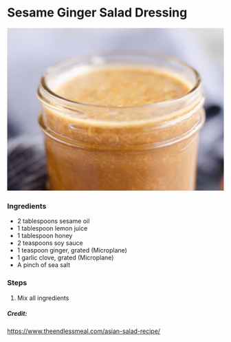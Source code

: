 # Sesame Ginger Salad Dressing
![pic](assets/img/portfolio/sesame-ginger-salad-dressing.jpeg)

### Ingredients
* 2 tablespoons sesame oil
* 1 tablespoon lemon juice
* 1 tablespoon honey
* 2 teaspoons soy sauce
* 1 teaspoon ginger, grated (Microplane)
* 1 garlic clove, grated (Microplane)
* A pinch of sea salt

### Steps
1. Mix all ingredients



##### Credit:
https://www.theendlessmeal.com/asian-salad-recipe/
